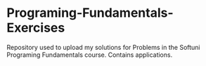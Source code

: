 # Programing-Fundamentals-Exercises

Repository used to upload my solutions for Problems in the Softuni Programing Fundamentals course.
Contains applications.
